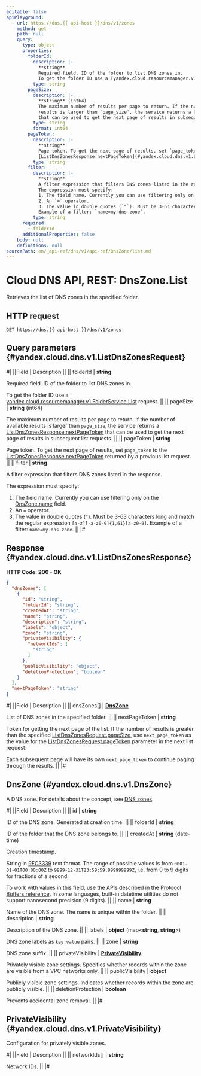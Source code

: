 ```yaml
---
editable: false
apiPlayground:
  - url: https://dns.{{ api-host }}/dns/v1/zones
    method: get
    path: null
    query:
      type: object
      properties:
        folderId:
          description: |-
            **string**
            Required field. ID of the folder to list DNS zones in.
            To get the folder ID use a [yandex.cloud.resourcemanager.v1.FolderService.List](/docs/resource-manager/api-ref/Folder/list#List) request.
          type: string
        pageSize:
          description: |-
            **string** (int64)
            The maximum number of results per page to return. If the number of available
            results is larger than `page_size`, the service returns a [ListDnsZonesResponse.nextPageToken](#yandex.cloud.dns.v1.ListDnsZonesResponse)
            that can be used to get the next page of results in subsequent list requests.
          type: string
          format: int64
        pageToken:
          description: |-
            **string**
            Page token. To get the next page of results, set `page_token` to the
            [ListDnsZonesResponse.nextPageToken](#yandex.cloud.dns.v1.ListDnsZonesResponse) returned by a previous list request.
          type: string
        filter:
          description: |-
            **string**
            A filter expression that filters DNS zones listed in the response.
            The expression must specify:
            1. The field name. Currently you can use filtering only on the [DnsZone.name](#yandex.cloud.dns.v1.DnsZone) field.
            2. An `=` operator.
            3. The value in double quotes (`"`). Must be 3-63 characters long and match the regular expression `[a-z][-a-z0-9]{1,61}[a-z0-9]`.
            Example of a filter: `name=my-dns-zone`.
          type: string
      required:
        - folderId
      additionalProperties: false
    body: null
    definitions: null
sourcePath: en/_api-ref/dns/v1/api-ref/DnsZone/list.md
---
```


# Cloud DNS API, REST: DnsZone.List

Retrieves the list of DNS zones in the specified folder.

## HTTP request

```
GET https://dns.{{ api-host }}/dns/v1/zones
```

## Query parameters {#yandex.cloud.dns.v1.ListDnsZonesRequest}

#|
||Field | Description ||
|| folderId | **string**

Required field. ID of the folder to list DNS zones in.

To get the folder ID use a [yandex.cloud.resourcemanager.v1.FolderService.List](/docs/resource-manager/api-ref/Folder/list#List) request. ||
|| pageSize | **string** (int64)

The maximum number of results per page to return. If the number of available
results is larger than `page_size`, the service returns a [ListDnsZonesResponse.nextPageToken](#yandex.cloud.dns.v1.ListDnsZonesResponse)
that can be used to get the next page of results in subsequent list requests. ||
|| pageToken | **string**

Page token. To get the next page of results, set `page_token` to the
[ListDnsZonesResponse.nextPageToken](#yandex.cloud.dns.v1.ListDnsZonesResponse) returned by a previous list request. ||
|| filter | **string**

A filter expression that filters DNS zones listed in the response.

The expression must specify:
1. The field name. Currently you can use filtering only on the [DnsZone.name](#yandex.cloud.dns.v1.DnsZone) field.
2. An `=` operator.
3. The value in double quotes (`"`). Must be 3-63 characters long and match the regular expression `[a-z][-a-z0-9]{1,61}[a-z0-9]`.
Example of a filter: `name=my-dns-zone`. ||
|#

## Response {#yandex.cloud.dns.v1.ListDnsZonesResponse}

**HTTP Code: 200 - OK**

```json
{
  "dnsZones": [
    {
      "id": "string",
      "folderId": "string",
      "createdAt": "string",
      "name": "string",
      "description": "string",
      "labels": "object",
      "zone": "string",
      "privateVisibility": {
        "networkIds": [
          "string"
        ]
      },
      "publicVisibility": "object",
      "deletionProtection": "boolean"
    }
  ],
  "nextPageToken": "string"
}
```

#|
||Field | Description ||
|| dnsZones[] | **[DnsZone](#yandex.cloud.dns.v1.DnsZone)**

List of DNS zones in the specified folder. ||
|| nextPageToken | **string**

Token for getting the next page of the list. If the number of results is greater than
the specified [ListDnsZonesRequest.pageSize](#yandex.cloud.dns.v1.ListDnsZonesRequest), use `next_page_token` as the value
for the [ListDnsZonesRequest.pageToken](#yandex.cloud.dns.v1.ListDnsZonesRequest) parameter in the next list request.

Each subsequent page will have its own `next_page_token` to continue paging through the results. ||
|#

## DnsZone {#yandex.cloud.dns.v1.DnsZone}

A DNS zone. For details about the concept, see [DNS zones](/docs/dns/concepts/dns-zone).

#|
||Field | Description ||
|| id | **string**

ID of the DNS zone. Generated at creation time. ||
|| folderId | **string**

ID of the folder that the DNS zone belongs to. ||
|| createdAt | **string** (date-time)

Creation timestamp.

String in [RFC3339](https://www.ietf.org/rfc/rfc3339.txt) text format. The range of possible values is from
`0001-01-01T00:00:00Z` to `9999-12-31T23:59:59.999999999Z`, i.e. from 0 to 9 digits for fractions of a second.

To work with values in this field, use the APIs described in the
[Protocol Buffers reference](https://developers.google.com/protocol-buffers/docs/reference/overview).
In some languages, built-in datetime utilities do not support nanosecond precision (9 digits). ||
|| name | **string**

Name of the DNS zone.
The name is unique within the folder. ||
|| description | **string**

Description of the DNS zone. ||
|| labels | **object** (map<**string**, **string**>)

DNS zone labels as `key:value` pairs. ||
|| zone | **string**

DNS zone suffix. ||
|| privateVisibility | **[PrivateVisibility](#yandex.cloud.dns.v1.PrivateVisibility)**

Privately visible zone settings.
Specifies whether records within the zone are visible from a VPC networks only. ||
|| publicVisibility | **object**

Publicly visible zone settings.
Indicates whether records within the zone are publicly visible. ||
|| deletionProtection | **boolean**

Prevents accidental zone removal. ||
|#

## PrivateVisibility {#yandex.cloud.dns.v1.PrivateVisibility}

Configuration for privately visible zones.

#|
||Field | Description ||
|| networkIds[] | **string**

Network IDs. ||
|#